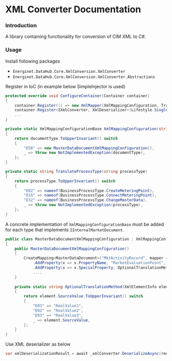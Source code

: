 # XML Converter Documentation

### Introduction

A library containing functionality for conversion of CIM XML to C#.

### Usage

Install following packages

* `Energinet.DataHub.Core.XmlConversion.XmlConverter`
* `Energinet.DataHub.Core.XmlConversion.XmlConverter.Abstractions`
  
Register in IoC (in example below SimpleInjector is used)

```c#
protected override void ConfigureContainer(Container container)
{
    container.Register(() => new XmlMapper(XmlMappingConfiguration, TranslateProcessType), Lifestyle.Singleton);
    container.Register<IXmlConverter, XmlDeserializer>(Lifestyle.Singleton);
    ...
}

private static XmlMappingConfigurationBase XmlMappingConfiguration(string documentType)
{
    return documentType.ToUpperInvariant() switch
    {
        "E58" => new MasterDataDocumentXmlMappingConfiguration(),
        _ => throw new NotImplementedException(documentType),
    };
}

private static string TranslateProcessType(string processType)
{
    return processType.ToUpperInvariant() switch
    {
        "E02" => nameof(BusinessProcessType.CreateMeteringPoint),
        "D15" => nameof(BusinessProcessType.ConnectMeteringPoint),
        "E32" => nameof(BusinessProcessType.ChangeMasterData),
        _ => throw new NotImplementedException(processType),
    };
}
```

A concrete implementation of `XmlMappingConfigurationBase` must be added for each type that implements `IInternalMarketDocument`.

```c#
public class MasterDataDocumentXmlMappingConfiguration : XmlMappingConfigurationBase
{
    public MasterDataDocumentXmlMappingConfiguration()
    {
        CreateMapping<MasterDataDocument>("MktActivityRecord", mapper => mapper
            .AddProperty(x => x.PropertyName, "MarketEvaluationPoint", "xmlNodeName")
            .AddProperty(x => x.SpecialProperty, OptionalTranslationMethod, "MarketEvaluationPoint", "anotherXmlNodeName")
            ....
    }
    
    private static string OptionalTranslationMethod(XmlElementInfo element)
    {
        return element.SourceValue.ToUpperInvariant() switch
        {
            "E01" => "RealValue1",
            "E02" => "RealValue2",
            "E03" => "RealValue3",
            _ => element.SourceValue,
        };
    }
} 
```

Use XML deserializer as below

```c#
var xmlDeserializationResult = await _xmlConverter.DeserializeAsync(request.Body);
```